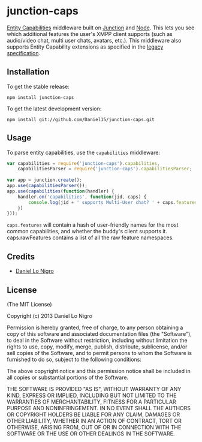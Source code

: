 junction-caps
=============

[Entity Capabilities](http://xmpp.org/extensions/xep-0115.html) middleware built on 
[Junction](http://github.com/jaredhanson/junction) and [Node](http://nodejs.org). This lets you see 
which additional features the user's XMPP client supports (such as audio/video chat, multi user 
chats, avatars, etc.). This middleware also supports Entity Capability extensions as specified in the 
[legacy specification](http://xmpp.org/extensions/xep-0115.html#legacy).

Installation
------------

To get the stable release:

```
npm install junction-caps
```

To get the latest development version:

```
npm install git://github.com/Daniel15/junction-caps.git
```

Usage
-----

To parse entity capabilities, use the `capabilities` middleware:

```javascript
var capabilities = require('junction-caps').capabilities,
	capabilitiesParser = require('junction-caps').capabilitiesParser;
	
var app = junction.create();
app.use(capabilitiesParser());
app.use(capabilities(function(handler) {
	handler.on('capabilities', function(jid, caps) {
		console.log(jid + ' supports Multi-User chat? ' + caps.features.muc + ', XHTML? ' + caps.features.xhtml);
	})
}));
```

`caps.features` will contain a hash of user-friendly names for the most common capabilities, and 
whether the buddy's client supports it. caps.rawFeatures contains a list of all the raw feature
namespaces.

Credits
-------

   - [Daniel Lo Nigro](http://dan.cx/)
   
License
-------

(The MIT License)

Copyright (c) 2013 Daniel Lo Nigro

Permission is hereby granted, free of charge, to any person obtaining a copy of
this software and associated documentation files (the "Software"), to deal in
the Software without restriction, including without limitation the rights to
use, copy, modify, merge, publish, distribute, sublicense, and/or sell copies of
the Software, and to permit persons to whom the Software is furnished to do so,
subject to the following conditions:

The above copyright notice and this permission notice shall be included in all
copies or substantial portions of the Software.

THE SOFTWARE IS PROVIDED "AS IS", WITHOUT WARRANTY OF ANY KIND, EXPRESS OR
IMPLIED, INCLUDING BUT NOT LIMITED TO THE WARRANTIES OF MERCHANTABILITY, FITNESS
FOR A PARTICULAR PURPOSE AND NONINFRINGEMENT. IN NO EVENT SHALL THE AUTHORS OR
COPYRIGHT HOLDERS BE LIABLE FOR ANY CLAIM, DAMAGES OR OTHER LIABILITY, WHETHER
IN AN ACTION OF CONTRACT, TORT OR OTHERWISE, ARISING FROM, OUT OF OR IN
CONNECTION WITH THE SOFTWARE OR THE USE OR OTHER DEALINGS IN THE SOFTWARE.
